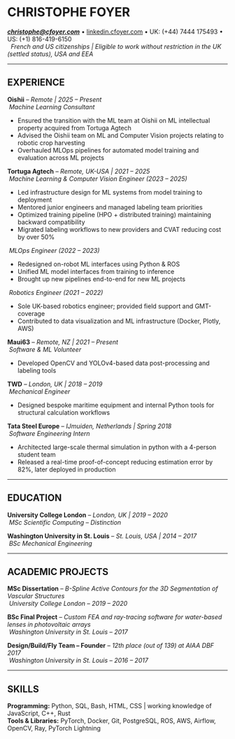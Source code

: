 # CHRISTOPHE FOYER

***christophe@cfoyer.com*** • [linkedin.cfoyer.com](http://linkedin.cfoyer.com) • UK: (+44) 7444 175493 • US: (+1) 816-419-6150  
&nbsp; *French and US citizenships | Eligible to work without restriction in the UK (settled status), USA and EEA*

---

## EXPERIENCE

**Oishii** – *Remote | 2025 – Present*  
&nbsp;*Machine Learning Consultant*

- Ensured the transition with the ML team at Oishii on ML intellectual property acquired from Tortuga Agtech  
- Advised the Oishii team on ML and Computer Vision projects relating to robotic crop harvesting
- Overhauled MLOps pipelines for automated model training and evaluation across ML projects

**Tortuga Agtech** – *Remote, UK-USA | 2021 – 2025*  
&nbsp;*Machine Learning & Computer Vision Engineer (2023 – 2025)*

- Led infrastructure design for ML systems from model training to deployment  
- Mentored junior engineers and managed labeling team priorities  
- Optimized training pipeline (HPO + distributed training) maintaining backward compatibility  
- Migrated labeling workflows to new providers and CVAT reducing cost by over 50%

&nbsp;*MLOps Engineer (2022 – 2023)*

- Redesigned on-robot ML interfaces using Python & ROS  
- Unified ML model interfaces from training to inference
- Brought up new pipelines end-to-end for new ML projects
 
&nbsp;*Robotics Engineer (2021 – 2022)*

- Sole UK-based robotics engineer; provided field support and GMT-coverage  
- Contributed to data visualization and ML infrastructure (Docker, Plotly, AWS)

**Maui63** – *Remote, NZ | 2021 – Present*  
&nbsp;*Software & ML Volunteer*

- Developed OpenCV and YOLOv4-based data post-processing and labeling tools

**TWD** – *London, UK | 2018 – 2019*  
&nbsp;*Mechanical Engineer*

- Designed bespoke maritime equipment and internal Python tools for structural calculation workflows

**Tata Steel Europe** – *IJmuiden, Netherlands | Spring 2018*  
&nbsp;*Software Engineering Intern*

- Architected large-scale thermal simulation in python with a 4-person student team  
- Released a real-time proof-of-concept reducing estimation error by 82%, later deployed in production

---

## EDUCATION

**University College London** – *London, UK | 2019 – 2020*  
&nbsp;*MSc Scientific Computing – Distinction*  

**Washington University in St. Louis** – *St. Louis, USA | 2014 – 2017*  
&nbsp;*BSc Mechanical Engineering*  

---

## ACADEMIC PROJECTS

**MSc Dissertation** – *B-Spline Active Contours for the 3D Segmentation of Vascular Structures*  
&nbsp;*University College London – 2019 – 2020*  

**BSc Final Project** – *Custom FEA and ray-tracing software for water-based lenses in photovoltaic arrays*  
&nbsp;*Washington University in St. Louis – 2017*  

**Design/Build/Fly Team – Founder** – *12th place (out of 139) at AIAA DBF 2017*  
&nbsp;*Washington University in St. Louis – 2016 – 2017* 

---

## SKILLS

**Programming:** Python, SQL, Bash, HTML, CSS | working knowledge of  JavaScript, C++, Rust  
**Tools & Libraries:** PyTorch, Docker, Git, PostgreSQL, ROS, AWS, Airflow, OpenCV, Ray, PyTorch Lightning